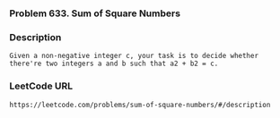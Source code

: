 ### Problem 633. Sum of Square Numbers

### Description
	Given a non-negative integer c, your task is to decide whether there're two integers a and b such that a2 + b2 = c.

### LeetCode URL
	https://leetcode.com/problems/sum-of-square-numbers/#/description
